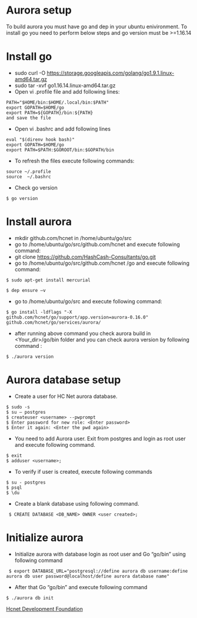 # Aurora setup

To build aurora you must have go and dep in your ubuntu enivironment. To install go you need to perform  below steps and go version must be >=1.16.14


# Install go


- sudo curl -O https://storage.googleapis.com/golang/go1.9.1.linux-amd64.tar.gz
- sudo tar -xvf go1.16.14.linux-amd64.tar.gz
- Open vi .profile file and add following lines:
```ssh
PATH="$HOME/bin:$HOME/.local/bin:$PATH"
export GOPATH=$HOME/go
export PATH=${GOPATH}/bin:${PATH}
and save the file
```
- Open vi .bashrc and add following lines
```ssh
eval "$(direnv hook bash)"
export GOPATH=$HOME/go
export PATH=$PATH:$GOROOT/bin:$GOPATH/bin
```
- To refresh the files execute following commands:
```ssh
source ~/.profile
source  ~/.bashrc
```
- Check go version
```ssh
$ go version
```

# Install aurora

- mkdir github.com/hcnet in /home/ubuntu/go/src
- go to /home/ubuntu/go/src/github.com/hcnet and execute following command:
- git clone https://github.com/HashCash-Consultants/go.git
- go to /home/ubuntu/go/src/github.com/hcnet /go and execute following command:
```
$ sudo apt-get install mercurial
```

```ssh
$ dep ensure –v
```
- go to /home/ubuntu/go/src  and execute following command:
```ssh
$ go install -ldflags "-X github.com/hcnet/go/support/app.version=aurora-0.16.0" github.com/hcnet/go/services/aurora/
```
- after running above command you check aurora build in <Your_dir>/go/bin folder and you can check aurora version by  following command :
```ssh
$ ./aurora version
```

# Aurora database setup
- Create a user for HC Net aurora database.
```
$ sudo -s
$ su – postgres
$ createuser <username> --pwprompt
$ Enter password for new role: <Enter password>
$ Enter it again: <Enter the pwd again>
```
- You need to add Aurora user. Exit from postgres and login as root user and execute following command.
```
$ exit
$ adduser <username>;
```
- To verify if user is created, execute following commands
```
$ su - postgres
$ psql
$ \du
```
- Create a blank database using following command.
```
 $ CREATE DATABASE <DB_NAME> OWNER <user created>;
```
 # Initialize aurora
 - Initialize aurora with database login as root user and Go   “go/bin” using following command
```
 $ export DATABASE_URL="postgresql://define aurora db username:define aurora db user password@localhost/define aurora database name"
```
- After that Go “go/bin” and execute following command
```
$ ./aurora db init
```

[Hcnet Development Foundation](https://hcnet.org)